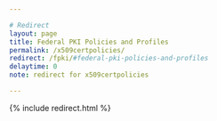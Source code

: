 ```yaml
---

# Redirect
layout: page
title: Federal PKI Policies and Profiles
permalink: /x509certpolicies/
redirect: /fpki/#federal-pki-policies-and-profiles
delaytime: 0
note: redirect for x509certpolicies

---
```


{% include redirect.html %}
